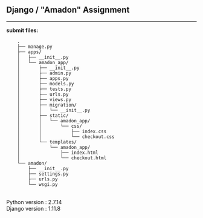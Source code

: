 ## Django / "Amadon" Assignment

----

**submit files:**<br />

```
    .
    ├── manage.py
    ├── apps/
    │   ├── __init__.py
    │   └── amadon_app/
    │       ├── __init__.py
    │       ├── admin.py
    │       ├── apps.py
    │       ├── models.py
    │       ├── tests.py
    │       ├── urls.py
    │       ├── views.py
    │       ├── migration/
    │       │   └── __init__.py
    │       ├── static/
    │       │   └── amadon_app/
    │       │       └── css/
    │       │           ├── index.css
    │       │           └── checkout.css
    │       └── templates/
    │           └── amadon_app/
    │               ├── index.html
    │               └── checkout.html
    └── amadon/
        ├── __init__.py
        ├── settings.py
        ├── urls.py
        └── wsgi.py

```

<br />
Python version : 2.7.14<br />
Django version : 1.11.8<br />
<br />
